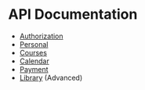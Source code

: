 API Documentation
==========

* [Authorization](authorization.md)
* [Personal](personal.md)
* [Courses](courses.md)
* [Calendar](calendar.md)
* [Payment](payment.md)
* [Library](library.md) (Advanced)

